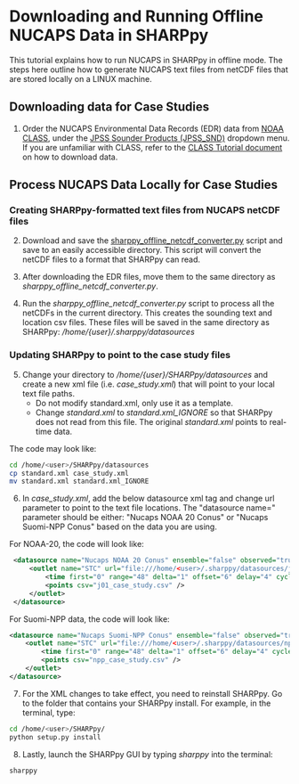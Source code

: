 # Downloading and Running Offline NUCAPS Data in SHARPpy
This tutorial explains how to run NUCAPS in SHARPpy in offline mode. The steps here outline how to generate NUCAPS text files from netCDF files that are stored locally on a LINUX machine.

## Downloading data for Case Studies

1. Order the NUCAPS Environmental Data Records (EDR) data from [NOAA CLASS](class.noaa.gov), under the [JPSS Sounder Products (JPSS_SND)](https://www.avl.class.noaa.gov/saa/products/search?sub_id=0&datatype_family=JPSS_SND&submit.x=28&submit.y=11) dropdown menu. If you are unfamiliar with CLASS, refer to the [CLASS Tutorial document](https://weather.msfc.nasa.gov/nucaps/resources_training.html) on how to download data.

## Process NUCAPS Data Locally for Case Studies

### Creating SHARPpy-formatted text files from NUCAPS netCDF files

2. Download and save the [sharppy_offline_netcdf_converter.py](https://github.com/NUCAPS/SHARPpy) script and save to an easily accessible directory. This script will convert the netCDF files to a format that SHARPpy can read.

3. After downloading the EDR files, move them to the same directory as *sharppy_offline_netcdf_converter.py*.

4. Run the *sharppy_offline_netcdf_converter.py* script to process all the netCDFs in the current directory. This creates the sounding text and location csv files. These files will be saved in the same directory as SHARPpy: */home/{user}/.sharppy/datasources*

### Updating SHARPpy to point to the case study files

5. Change your directory to */home/{user}/SHARPpy/datasources* and create a new xml file (i.e. *case_study.xml*) that will point to your local text file paths.
   * Do not modify standard.xml, only use it as a template.
   * Change *standard.xml* to *standard.xml_IGNORE* so that SHARPpy does not read from this file. The original *standard.xml* points to real-time data.

The code may look like:

```bash
cd /home/<user>/SHARPpy/datasources
cp standard.xml case_study.xml
mv standard.xml standard.xml_IGNORE
```

6. In *case_study.xml*, add the below datasource xml tag and change url parameter to point to the text file locations. The "datasource name=" parameter should be either: "Nucaps NOAA 20 Conus" or "Nucaps Suomi-NPP Conus" based on the data you are using.

For NOAA-20, the code will look like:

```xml
 <datasource name="Nucaps NOAA 20 Conus" ensemble="false" observed="true">
     <outlet name="STC" url="file:///home/<user>/.sharppy/datasources/j01/{srcid}.txt" format="spc" >
         <time first="0" range="48" delta="1" offset="6" delay="4" cycle="12" archive="24" start="-" end="-"/>
         <points csv="j01_case_study.csv" />
     </outlet>
 </datasource>
 ```

 For Suomi-NPP data, the code will look like:

 ```xml
 <datasource name="Nucaps Suomi-NPP Conus" ensemble="false" observed="true">
     <outlet name="STC" url="file:///home/<user>/.sharppy/datasources/npp/{srcid}.txt" format="spc" >
         <time first="0" range="48" delta="1" offset="6" delay="4" cycle="12" archive="24" start="-" end="-"/>
         <points csv="npp_case_study.csv" />
     </outlet>
 </datasource>
 ```

7. For the XML changes to take effect, you need to reinstall SHARPpy. Go to the folder that contains your SHARPpy install. For example, in the terminal, type:

```bash
cd /home/<user>/SHARPpy/
python setup.py install
```


8. Lastly, launch the SHARPpy GUI by typing *sharppy* into the terminal:

```bash
sharppy
```
